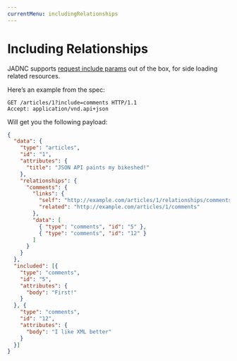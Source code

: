 ```yaml
---
currentMenu: includingRelationships
---
```


# Including Relationships

JADNC supports [request include params](http://jsonapi-resources.com/v0.9/guide/resources.html#Included-relationships-side-loading-resources) out of the box, for side loading related resources.

Here’s an example from the spec:

```http
GET /articles/1?include=comments HTTP/1.1
Accept: application/vnd.api+json
```

Will get you the following payload:

```json
{
  "data": {
    "type": "articles",
    "id": "1",
    "attributes": {
      "title": "JSON API paints my bikeshed!"
    },
    "relationships": {
      "comments": {
        "links": {
          "self": "http://example.com/articles/1/relationships/comments",
          "related": "http://example.com/articles/1/comments"
        },
        "data": [
          { "type": "comments", "id": "5" },
          { "type": "comments", "id": "12" }
        ]
      }
    }
  },
  "included": [{
    "type": "comments",
    "id": "5",
    "attributes": {
      "body": "First!"
    }
  }, {
    "type": "comments",
    "id": "12",
    "attributes": {
      "body": "I like XML better"
    }
  }]
}
```

